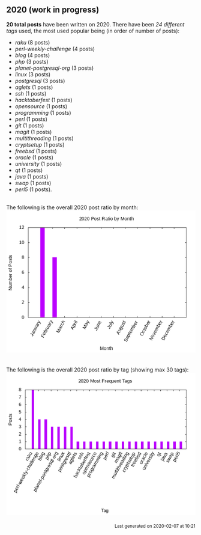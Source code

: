 ## 2020 (work in progress)

**20 total posts** have been written on 2020.
There have been *24 different tags* used, the most
used popular being (in order of number of posts):
 
- *raku* (8 posts)  
- *perl-weekly-challenge* (4 posts)  
- *blog* (4 posts)  
- *php* (3 posts)  
- *planet-postgresql-org* (3 posts)  
- *linux* (3 posts)  
- *postgresql* (3 posts)  
- *aglets* (1 posts)  
- *ssh* (1 posts)  
- *hacktoberfest* (1 posts)  
- *opensource* (1 posts)  
- *programming* (1 posts)  
- *perl* (1 posts)  
- *git* (1 posts)  
- *magit* (1 posts)  
- *multithreading* (1 posts)  
- *cryptsetup* (1 posts)  
- *freebsd* (1 posts)  
- *oracle* (1 posts)  
- *university* (1 posts)  
- *qt* (1 posts)  
- *java* (1 posts)  
- *swap* (1 posts)  
- *perl5* (1 posts).<br/>
<br/>
The following is the overall 2020 post ratio by month:
<br/>
    <center>
      <img src="/images/stats/2020-months.png" alt="2020 post ratio per month" />
    </center>
<br/>

<br/>
The following is the overall 2020 post ratio by tag (showing max 30 tags):
<br/>
  <center>
    <img src="/images/stats/2020-tags.png" alt="2020 post ratio per tag" />
  </center>
<br/>

<div align="right">
<small>
Last generated on 2020-02-07 at 10:21
</small>
</div>

<br/>
